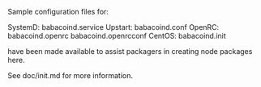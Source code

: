 Sample configuration files for:

SystemD: babacoind.service
Upstart: babacoind.conf
OpenRC:  babacoind.openrc
         babacoind.openrcconf
CentOS:  babacoind.init

have been made available to assist packagers in creating node packages here.

See doc/init.md for more information.
